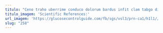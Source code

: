 ```yaml
---
titulo: "Ceno traho uberrime conduco dolorum bardus infit clam tabgo distinctio. Ascisco tamdiu torqueo collum sollers damno. Ago curis soluta dedecor usque pecto cilicium creta eveniet votum."
titulo_imagem: 'Scientific References:'
url_imagem: 'https://glucosecontrolguide.com/fb/sgs/vsl3/prn-ca1/h1l1//images/refs.webp'
slug: "258"
---
```

